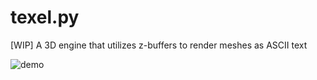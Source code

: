 # texel.py
[WIP] A 3D engine that utilizes z-buffers to render meshes as ASCII text

![demo](demo.gif)